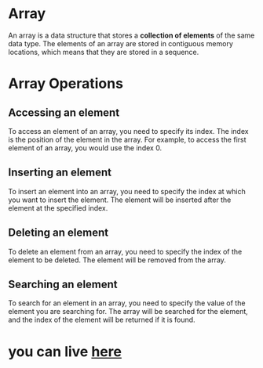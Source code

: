 # Array

An array is a data structure that stores a **collection of elements** of the same data type. The elements of an array are stored in contiguous memory locations, which means that they are stored in a sequence.

# Array Operations

## Accessing an element

To access an element of an array, you need to specify its index. The index is the position of the element in the array. For example, to access the first element of an array, you would use the index 0.

## Inserting an element

To insert an element into an array, you need to specify the index at which you want to insert the element. The element will be inserted after the element at the specified index.

## Deleting an element

To delete an element from an array, you need to specify the index of the element to be deleted. The element will be removed from the array.

## Searching an element

To search for an element in an array, you need to specify the value of the element you are searching for. The array will be searched for the element, and the index of the element will be returned if it is found.
# you can live [here](https://shyam-brs.github.io/array/)
